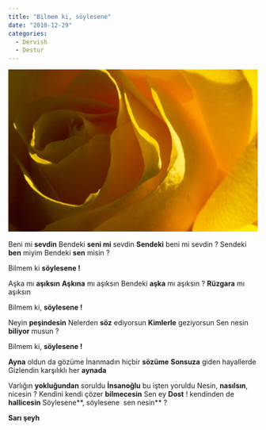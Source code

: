 ```yaml
---
title: "Bilmem ki, söylesene"
date: "2010-12-29"
categories: 
  - Dervish
  - Destur
---
```


[![sari-gul-resimleri_resimleri-16.jpg](../uploads/2010/12/sari-gul-resimleri_resimleri-16.jpg)](../uploads/2010/12/sari-gul-resimleri_resimleri-16.jpg "sari-gul-resimleri_resimleri-16.jpg")

Beni mi **sevdin** Bendeki **seni mi** sevdin **Sendeki** beni mi sevdin ? Sendeki **ben** miyim Bendeki **sen** misin ?

Bilmem ki **söylesene !**

Aşka mı **aşıksın** **Aşkına** mı aşıksın Bendeki **aşka** mı aşıksın ? **Rüzgara** mı aşıksın

Bilmem ki, **söylesene !**

Neyin **peşindesin** Nelerden **söz** ediyorsun **Kimlerle** geziyorsun Sen nesin **biliyor** musun ?

Bilmem ki, **söylesene !**

**Ayna** oldun da gözüme İnanmadın hiçbir **sözüme** **Sonsuza** giden hayallerde Gizlendin karşılıklı her **aynada**

Varlığın **yokluğundan** soruldu **İnsanoğlu** bu işten yoruldu Nesin, **nasılsın**, nicesin ? Kendini kendi çözer **bilmecesin** Sen ey **Dost** ! kendinden de **hallicesin** Söylesene**, söylesene  sen nesin** ?

**Sarı şeyh**
